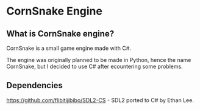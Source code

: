 # CornSnake Engine
## What is CornSnake engine?
CornSnake is a small game engine made with C#.

The engine was originally planned to be made in Python, hence the name CornSnake, but I decided to use C# after ecountering some problems.

## Dependencies
https://github.com/flibitijibibo/SDL2-CS - SDL2 ported to C# by Ethan Lee.
